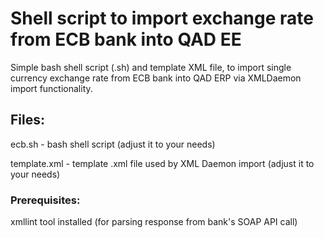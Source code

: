 # Shell script to import exchange rate from ECB bank into QAD EE
Simple bash shell script (.sh) and template XML file, to import single currency exchange rate from ECB bank
into QAD ERP via XMLDaemon import functionality.

## Files:
ecb.sh - bash shell script (adjust it to your needs)

template.xml - template .xml file used by XML Daemon import (adjust it to your needs)

### Prerequisites:
xmllint tool installed (for parsing response from bank's SOAP API call)
